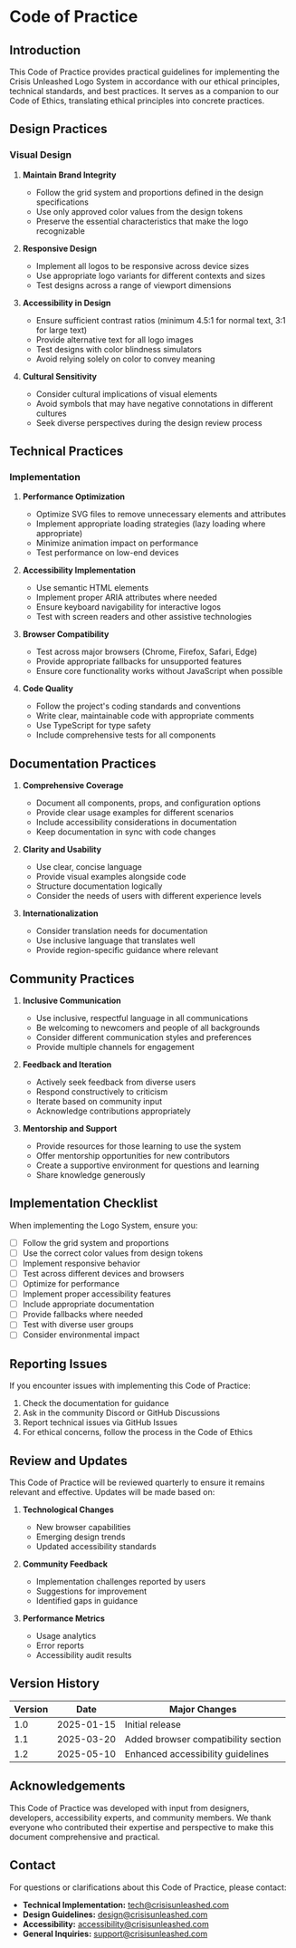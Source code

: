 # Code of Practice

## Introduction

This Code of Practice provides practical guidelines for implementing the Crisis Unleashed Logo System in accordance with our ethical principles, technical standards, and best practices. It serves as a companion to our Code of Ethics, translating ethical principles into concrete practices.

## Design Practices

### Visual Design

1. **Maintain Brand Integrity**
   - Follow the grid system and proportions defined in the design specifications
   - Use only approved color values from the design tokens
   - Preserve the essential characteristics that make the logo recognizable

2. **Responsive Design**
   - Implement all logos to be responsive across device sizes
   - Use appropriate logo variants for different contexts and sizes
   - Test designs across a range of viewport dimensions

3. **Accessibility in Design**
   - Ensure sufficient contrast ratios (minimum 4.5:1 for normal text, 3:1 for large text)
   - Provide alternative text for all logo images
   - Test designs with color blindness simulators
   - Avoid relying solely on color to convey meaning

4. **Cultural Sensitivity**
   - Consider cultural implications of visual elements
   - Avoid symbols that may have negative connotations in different cultures
   - Seek diverse perspectives during the design review process

## Technical Practices

### Implementation

1. **Performance Optimization**
   - Optimize SVG files to remove unnecessary elements and attributes
   - Implement appropriate loading strategies (lazy loading where appropriate)
   - Minimize animation impact on performance
   - Test performance on low-end devices

2. **Accessibility Implementation**
   - Use semantic HTML elements
   - Implement proper ARIA attributes where needed
   - Ensure keyboard navigability for interactive logos
   - Test with screen readers and other assistive technologies

3. **Browser Compatibility**
   - Test across major browsers (Chrome, Firefox, Safari, Edge)
   - Provide appropriate fallbacks for unsupported features
   - Ensure core functionality works without JavaScript when possible

4. **Code Quality**
   - Follow the project's coding standards and conventions
   - Write clear, maintainable code with appropriate comments
   - Use TypeScript for type safety
   - Include comprehensive tests for all components

## Documentation Practices

1. **Comprehensive Coverage**
   - Document all components, props, and configuration options
   - Provide clear usage examples for different scenarios
   - Include accessibility considerations in documentation
   - Keep documentation in sync with code changes

2. **Clarity and Usability**
   - Use clear, concise language
   - Provide visual examples alongside code
   - Structure documentation logically
   - Consider the needs of users with different experience levels

3. **Internationalization**
   - Consider translation needs for documentation
   - Use inclusive language that translates well
   - Provide region-specific guidance where relevant

## Community Practices

1. **Inclusive Communication**
   - Use inclusive, respectful language in all communications
   - Be welcoming to newcomers and people of all backgrounds
   - Consider different communication styles and preferences
   - Provide multiple channels for engagement

2. **Feedback and Iteration**
   - Actively seek feedback from diverse users
   - Respond constructively to criticism
   - Iterate based on community input
   - Acknowledge contributions appropriately

3. **Mentorship and Support**
   - Provide resources for those learning to use the system
   - Offer mentorship opportunities for new contributors
   - Create a supportive environment for questions and learning
   - Share knowledge generously

## Implementation Checklist

When implementing the Logo System, ensure you:

- [ ] Follow the grid system and proportions
- [ ] Use the correct color values from design tokens
- [ ] Implement responsive behavior
- [ ] Test across different devices and browsers
- [ ] Optimize for performance
- [ ] Implement proper accessibility features
- [ ] Include appropriate documentation
- [ ] Provide fallbacks where needed
- [ ] Test with diverse user groups
- [ ] Consider environmental impact

## Reporting Issues

If you encounter issues with implementing this Code of Practice:

1. Check the documentation for guidance
2. Ask in the community Discord or GitHub Discussions
3. Report technical issues via GitHub Issues
4. For ethical concerns, follow the process in the Code of Ethics

## Review and Updates

This Code of Practice will be reviewed quarterly to ensure it remains relevant and effective. Updates will be made based on:

1. **Technological Changes**
   - New browser capabilities
   - Emerging design trends
   - Updated accessibility standards

2. **Community Feedback**
   - Implementation challenges reported by users
   - Suggestions for improvement
   - Identified gaps in guidance

3. **Performance Metrics**
   - Usage analytics
   - Error reports
   - Accessibility audit results

## Version History

| Version | Date | Major Changes |
|---------|------|---------------|
| 1.0 | 2025-01-15 | Initial release |
| 1.1 | 2025-03-20 | Added browser compatibility section |
| 1.2 | 2025-05-10 | Enhanced accessibility guidelines |

## Acknowledgements

This Code of Practice was developed with input from designers, developers, accessibility experts, and community members. We thank everyone who contributed their expertise and perspective to make this document comprehensive and practical.

## Contact

For questions or clarifications about this Code of Practice, please contact:

- **Technical Implementation:** tech@crisisunleashed.com
- **Design Guidelines:** design@crisisunleashed.com
- **Accessibility:** accessibility@crisisunleashed.com
- **General Inquiries:** support@crisisunleashed.com
